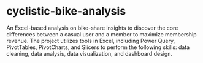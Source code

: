 # cyclistic-bike-analysis
An Excel-based analysis on bike-share insights to discover the core differences between a casual user and a member to maximize membership revenue. The project utilizes tools in Excel, including Power Query, PivotTables, PivotCharts, and Slicers to perform the following skills: data cleaning, data analysis, data visualization, and dashboard design. 
